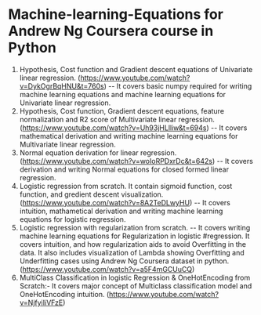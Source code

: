# Machine-learning-Equations for Andrew Ng Coursera course in Python

1) Hypothesis, Cost function and Gradient descent equations of Univariate linear regression. (https://www.youtube.com/watch?v=DykOgrBqHNU&t=760s)
-- It covers basic numpy required for writing machine learning equations and machine learning equations for Univariate linear regression.
2) Hypothesis, Cost function, Gradient descent equations, feature normalization and R2 score of Multivariate linear regression. (https://www.youtube.com/watch?v=Uh93jHLlliw&t=694s)
-- It covers mathematical derivation and writing machine learning equations for Multivariate linear regression.
3) Normal equation derivation for linear regression. (https://www.youtube.com/watch?v=woIoRPDxrDc&t=642s)
-- It covers derivation and writing Normal equations for closed formed linear regression.
4) Logistic regression from scratch. It contain sigmoid function, cost function, and gredient descent visualization. (https://www.youtube.com/watch?v=8A2TeDLwyHU)
-- It covers intuition, mathametical derivation and writing machine learning equations for logistic regression.
5) Logistic regression with regularization from scratch.
-- It covers writing machine learning equations for Regularization in logistic #regression. It covers intuition, and how regularization aids to avoid Overfitting in the data. It also includes visualization of Lambda showing Overfitting and Underfitting cases using Andrew Ng Coursera dataset in python. (https://www.youtube.com/watch?v=a5F4mGCUuCQ)
6) MultiClass Classification in logistic Regression & OneHotEncoding from Scratch:- It covers major concept of Multiclass classification model and OneHotEncoding intuition. (https://www.youtube.com/watch?v=NjfyiIiVFzE)

